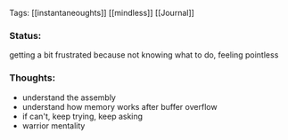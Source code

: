 
Tags: [[instantaneoughts]] [[mindless]] [[Journal]]
### Status:
getting a bit frustrated because not knowing what to do, feeling pointless 
### Thoughts:
- understand the assembly 
- understand how memory works after buffer overflow 
- if can't, keep trying, keep asking 
- warrior mentality